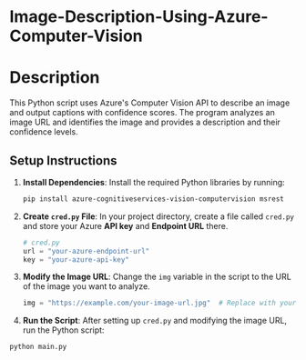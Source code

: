 # Image-Description-Using-Azure-Computer-Vision

# Description

This Python script uses Azure's Computer Vision API to describe an image and output captions with confidence scores. The program analyzes an image URL and identifies the image and provides a description and their confidence levels.

## Setup Instructions

1. **Install Dependencies**:
   Install the required Python libraries by running:
   ```bash
   pip install azure-cognitiveservices-vision-computervision msrest
   ```

2. **Create `cred.py` File**:
   In your project directory, create a file called `cred.py` and store your Azure **API key** and **Endpoint URL** there.
   ```python
   # cred.py
   url = "your-azure-endpoint-url"
   key = "your-azure-api-key"
   ```

3. **Modify the Image URL**:
   Change the `img` variable in the script to the URL of the image you want to analyze.
   ```python
   img = "https://example.com/your-image-url.jpg"  # Replace with your image URL

 4. **Run the Script**:
   After setting up `cred.py` and modifying the image URL, run the Python script:
   ```bash
   python main.py
   ```
